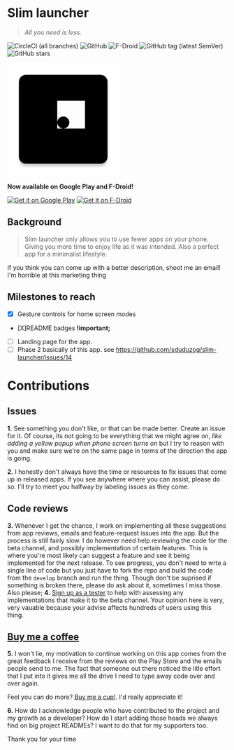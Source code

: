 # Slim launcher
> _All you need is less._

![CircleCI (all branches)](https://img.shields.io/circleci/project/github/sduduzog/slim-launcher.svg?style=plastic)
![GitHub](https://img.shields.io/github/license/sduduzog/slim-launcher.svg?style=plastic)
![F-Droid](https://img.shields.io/f-droid/v/com.sduduzog.slimlauncher.svg?style=plastic)
![GitHub tag (latest SemVer)](https://img.shields.io/github/tag/sduduzog/slim-launcher.svg?style=plastic)
![GitHub stars](https://img.shields.io/github/stars/sduduzog/slim-launcher.svg?style=social)

![Slim Launcher Logo](docs/assets/ic_launcher-web.png)

**Now available on Google Play and F-Droid!**

[<img src="https://play.google.com/intl/en_us/badges/images/generic/en-play-badge.png"
     alt="Get it on Google Play"
     height="80">](https://play.google.com/store/apps/details?id=com.sduduzog.slimlauncher)
[<img src="https://f-droid.org/badge/get-it-on.png"
     alt="Get it on F-Droid"
     height="80">](https://f-droid.org/packages/com.sduduzog.slimlauncher/)

## Background
>Slim launcher only allows you to use fewer apps on your phone. Giving you more time to enjoy life as it was intended. Also a perfect app for a minimalist lifestyle.

If you think you can come up with a better description, shoot me an email! I'm horrible at this marketing thing

## Milestones to reach
- [X] Gesture controls for home screen modes
- [X]README badges **!important;**
- [ ] Landing page for the app.
- [ ] Phase 2 basically of this app. see https://github.com/sduduzog/slim-launcher/issues/14

# Contributions

## Issues
**1.** See something you don't like, or that can be made better. Create an issue for it. Of course, its not going to be everything that we might agree on, _like adding a yellow popup when phone screen turns on_ but I try to reason with you and make sure we're on the same page in terms of the direction the app is going.

**2.** I honestly don't always have the time or resources to fix issues that come up in released apps. If you see anywhere where you can assist, please do so. I'll try to meet you halfway by labeling issues as they come.

## Code reviews
**3.** Whenever I get the chance, I work on implementing all these suggestions from app reviews, emails and feature-request issues into the app. But the process is still fairly slow. I do however need help reviewing the code for the beta channel, and possibly implementation of certain features. This is where you're most likely can suggest a feature and see it being implemented for the next release. To see progress, you don't need to wrte a single line of code but you just have to fork the repo and build the code from the `develop` branch and run the thing. Though don't be suprised if something is broken there, please do ask about it, sometimes I miss those. Also please;
**4.** [Sign up as a tester](https://play.google.com/apps/testing/com.sduduzog.slimlauncher) to help with assessing any implementations that make it to the beta channel. Your opinion here is very, very vauable because your advise affects hundreds of users using this thing.

## [Buy me a coffee](https://buymeacoff.ee/sduduzog)
**5.** I won't lie, my motivation to continue working on this app comes from the great feedback I receive from the reviews on the Play Store and the emails people send to me. The fact that someone out there noticed the litle effort that I put into it gives me all the drive I need to type away code over and over again.

Feel you can do more? [Buy me a cup!](https://buymeacoff.ee/sduduzog). I'd really appreciate it!

**6.** How do I acknowledge people who have contributed to the project and my growth as a developer? How do I start adding those heads we always find on big project READMEs? I want to do that for my supporters too.

Thank you for your time
